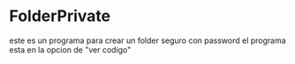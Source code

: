 # FolderPrivate
este es un programa para crear un folder seguro con password
el programa esta en la opcion de "ver codigo"
